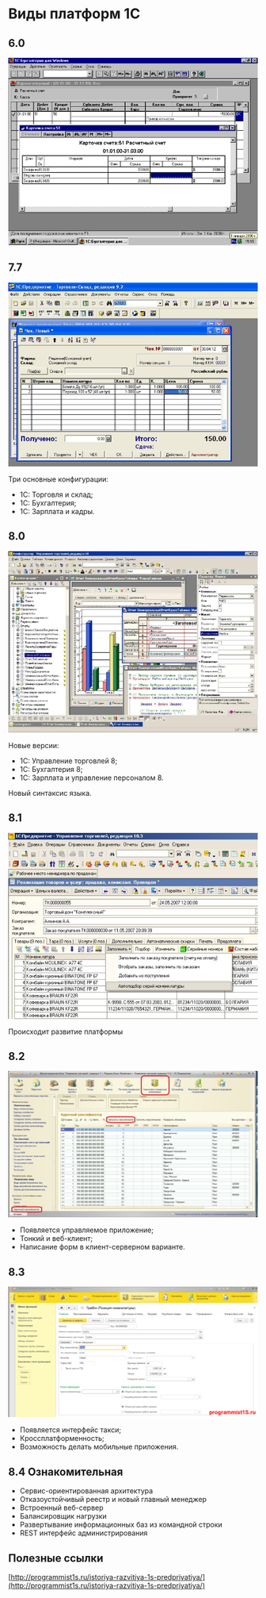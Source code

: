 # Виды платформ 1С #

## 6.0 ##

![alt text](pic/6.0.gif)

## 7.7 ##

![alt text](pic/7.7.JPG)

Три основные конфигурации:

- 1С: Торговля и склад;
- 1С: Бухгалтерия;
- 1С: Зарплата и кадры.

## 8.0 ##

![alt text](pic/8.0.jpg)

Новые версии:

- 1С: Управление торговлей 8;
- 1С: Бухгалтерия 8;
- 1С: Зарплата и управление персоналом 8.

Новый синтаксис языка.

## 8.1 ##

![alt text](pic/8.1.jpg)

Происходит развитие платформы

## 8.2 ##

![alt text](pic/8.2.jpg)



- Появляется управляемое приложение;
- Тонкий и веб-клиент;
- Написание форм в клиент-серверном варианте.

## 8.3 ##

![alt text](pic/8.3.png)

- Появляется интерфейс такси;
- Кроссплатформенность;
- Возможность делать мобильные приложения.

## 8.4 Ознакомительная ##

- Сервис-ориентированная архитектура
- Отказоустойчивый реестр и новый главный менеджер
- Встроенный веб-сервер
- Балансировщик нагрузки
- Развертывание информационных баз из командной строки
- REST интерфейс администрирования

## Полезные ссылки ##

[http://programmist1s.ru/istoriya-razvitiya-1s-predpriyatiya/](http://programmist1s.ru/istoriya-razvitiya-1s-predpriyatiya/)